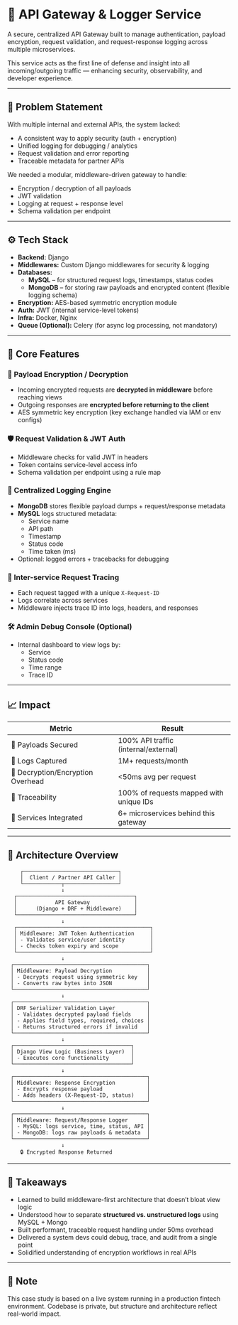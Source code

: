 # 🔐 API Gateway & Logger Service

A secure, centralized API Gateway built to manage authentication, payload encryption, request validation, and request-response logging across multiple microservices.

This service acts as the first line of defense and insight into all incoming/outgoing traffic — enhancing security, observability, and developer experience.

---

## 📌 Problem Statement

With multiple internal and external APIs, the system lacked:
- A consistent way to apply security (auth + encryption)
- Unified logging for debugging / analytics
- Request validation and error reporting
- Traceable metadata for partner APIs

We needed a modular, middleware-driven gateway to handle:
- Encryption / decryption of all payloads
- JWT validation
- Logging at request + response level
- Schema validation per endpoint

---

## ⚙️ Tech Stack

- **Backend:** Django  
- **Middlewares:** Custom Django middlewares for security & logging  
- **Databases:**  
  - **MySQL** – for structured request logs, timestamps, status codes  
  - **MongoDB** – for storing raw payloads and encrypted content (flexible logging schema)  
- **Encryption:** AES-based symmetric encryption module  
- **Auth:** JWT (internal service-level tokens)  
- **Infra:** Docker, Nginx  
- **Queue (Optional):** Celery (for async log processing, not mandatory)

---

## 🚀 Core Features

### 🔐 Payload Encryption / Decryption
- Incoming encrypted requests are **decrypted in middleware** before reaching views  
- Outgoing responses are **encrypted before returning to the client**  
- AES symmetric key encryption (key exchange handled via IAM or env configs)

### 🛡️ Request Validation & JWT Auth
- Middleware checks for valid JWT in headers  
- Token contains service-level access info  
- Schema validation per endpoint using a rule map

### 📑 Centralized Logging Engine
- **MongoDB** stores flexible payload dumps + request/response metadata  
- **MySQL** logs structured metadata:  
  - Service name  
  - API path  
  - Timestamp  
  - Status code  
  - Time taken (ms)  
- Optional: logged errors + tracebacks for debugging

### 📡 Inter-service Request Tracing
- Each request tagged with a unique `X-Request-ID`  
- Logs correlate across services  
- Middleware injects trace ID into logs, headers, and responses

### 🛠️ Admin Debug Console (Optional)
- Internal dashboard to view logs by:
  - Service
  - Status code
  - Time range
  - Trace ID

---

## 📈 Impact

| Metric | Result |
|--------|--------|
| 🔐 Payloads Secured | 100% API traffic (internal/external) |
| 🧾 Logs Captured | 1M+ requests/month |
| 🧠 Decryption/Encryption Overhead | <50ms avg per request |
| 🔁 Traceability | 100% of requests mapped with unique IDs |
| 🧩 Services Integrated | 6+ microservices behind this gateway |

---

## 📂 Architecture Overview
        ┌──────────────────────────────┐
        │  Client / Partner API Caller │
        └────────────┬─────────────────┘
                     ↓
      ┌─────────────────────────────────────┐
      │            API Gateway              │
      │      (Django + DRF + Middleware)    │
      └─────────────────────────────────────┘
                     ↓
      ┌──────────────────────────────────────────┐
      │ Middleware: JWT Token Authentication     │
      │ - Validates service/user identity        │
      │ - Checks token expiry and scope          │
      └──────────────────────────────────────────┘
                     ↓
     ┌──────────────────────────────────────────┐
     │ Middleware: Payload Decryption           │
     │ - Decrypts request using symmetric key   │
     │ - Converts raw bytes into JSON           │
     └──────────────────────────────────────────┘
                     ↓
     ┌──────────────────────────────────────────┐
     │ DRF Serializer Validation Layer          │
     │ - Validates decrypted payload fields     │
     │ - Applies field types, required, choices │
     │ - Returns structured errors if invalid   │
     └──────────────────────────────────────────┘
                     ↓
     ┌─────────────────────────────────────┐
     │ Django View Logic (Business Layer)  │
     │ - Executes core functionality       │
     └─────────────────────────────────────┘
                     ↓
     ┌──────────────────────────────────────────┐
     │ Middleware: Response Encryption          │
     │ - Encrypts response payload              │
     │ - Adds headers (X-Request-ID, status)    │
     └──────────────────────────────────────────┘
                     ↓
     ┌──────────────────────────────────────────┐
     │ Middleware: Request/Response Logger      │
     │ - MySQL: logs service, time, status, API │
     │ - MongoDB: logs raw payloads & metadata  │
     └──────────────────────────────────────────┘
                     ↓
        🔒 Encrypted Response Returned
---

## 🧠 Takeaways

- Learned to build middleware-first architecture that doesn’t bloat view logic  
- Understood how to separate **structured vs. unstructured logs** using MySQL + Mongo  
- Built performant, traceable request handling under 50ms overhead  
- Delivered a system devs could debug, trace, and audit from a single point  
- Solidified understanding of encryption workflows in real APIs

---

## 📌 Note

This case study is based on a live system running in a production fintech environment. Codebase is private, but structure and architecture reflect real-world impact.
